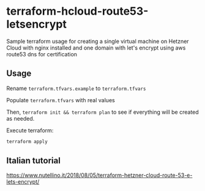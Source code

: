 # terraform-hcloud-route53-letsencrypt
Sample terraform usage for creating a single virtual machine on Hetzner Cloud with nginx installed and one domain with let's encrypt using aws route53 dns for certification

## Usage

Rename `terraform.tfvars.example` to `terraform.tfvars`

Populate `terraform.tfvars` with real values

Then, `terraform init && terraform plan` to see if everything will be created as needed.

Execute terraform:

```bash
terraform apply
```

## Italian tutorial

https://www.nutellino.it/2018/08/05/terraform-hetzner-cloud-route-53-e-lets-encrypt/